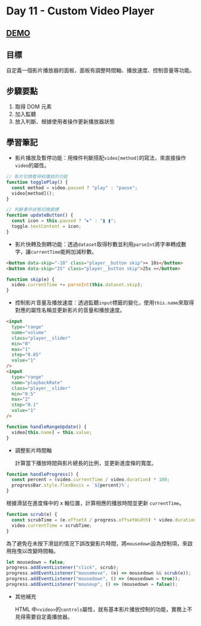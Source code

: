 # Day 11 - Custom Video Player

## [DEMO](https://ayating.github.io/JavaScript30/11%20-%20Custom%20Video%20Player/)

## 目標

自定義一個影片播放器的面板，面板有調整時間軸、播放速度、控制音量等功能。

## 步驟要點

1. 取得 DOM 元素
2. 加入監聽
3. 放入判斷、根據使用者操作更新播放器狀態

## 學習筆記

- 影片播放及暫停功能：用條件判斷搭配`video[method]`的寫法，來直接操作`video`的屬性。

```js
// 影片切換暫停和播放的功能
function togglePlay() {
  const method = video.paused ? "play" : "pause";
  video[method]();
}

// 判斷事件狀態切換圖標
function updateButton() {
  const icon = this.paused ? "►" : "❚ ❚";
  toggle.textContent = icon;
}
```

- 影片快轉及倒轉功能：透過`dataset`取得秒數並利用`parseInt`將字串轉成數字，讓`currentTime`能夠加減秒數。

```html
<button data-skip="-10" class="player__button skip">« 10s</button>
<button data-skip="25" class="player__button skip">25s »</button>
```

```js
function skip(e) {
  video.currentTime += parseInt(this.dataset.skip);
}
```

- 控制影片音量及播放速度：透過監聽`input`標籤的變化，使用`this.name`來取得對應的屬性名稱並更新影片的音量和播放速度。

```html
<input
  type="range"
  name="volume"
  class="player__slider"
  min="0"
  max="1"
  step="0.05"
  value="1"
/>
<input
  type="range"
  name="playbackRate"
  class="player__slider"
  min="0.5"
  max="2"
  step="0.1"
  value="1"
/>
```

```js
function handleRangeUpdate() {
  video[this.name] = this.value;
}
```

- 調整影片時間軸

  計算當下播放時間與影片總長的比例，並更新進度條的寬度。

```js
function handleProgress() {
  const percent = (video.currentTime / video.duration) * 100;
  progressBar.style.flexBasis = `${percent}%`;
}
```

根據滑鼠在進度條中的 x 軸位置，計算相應的播放時間並更新 `currentTime`。

```js
function scrub(e) {
  const scrubTime = (e.offsetX / progress.offsetWidth) * video.duration;
  video.currentTime = scrubTime;
}
```

為了避免在未按下滑鼠的情況下誤改變影片時間，將`mousedown`設為控制項，來啟用拖曳以改變時間軸。

```js
let mousedown = false;
progress.addEventListener("click", scrub);
progress.addEventListener("mousemove", (e) => mousedown && scrub(e));
progress.addEventListener("mousedown", () => (mousedown = true));
progress.addEventListener("mouseup", () => (mousedown = false));
```

- 其他補充

  HTML 中`<video>`的`controls`屬性，就有基本影片播放控制的功能，實務上不見得需要自定義播放器。
